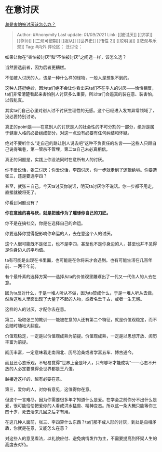 # 在意讨厌
[总是害怕被讨厌该怎么办？](https://www.zhihu.com/question/480980081/answer/2090195429)

> Author: #Anonymity
> Last update: *01/09/2021*
> Link: [[被讨厌]] [[求学]] [[尊师]] [[三观可塑期]] [[服从]] [[世界史]] [[悟性 2]] [[聪明误]] [[悲观与乐观]]
> Tag: #内外
> 评论区：
> 泛讨论：

如果让你在“害怕被讨厌”和“不怕被讨厌”之间选一样，该怎么选？

当然要选前者，因为后者更糟糕。

不怕被人讨厌的人，该是一种什么样的怪物，一般人是想象不到的。

这种人还挺绝妙，因为ta们绝不会让你看出来ta们不在乎人的讨厌——恰恰相反，ta们非常清楚看起来害怕别人讨厌多么重要，所以ta们会逼真的装在意、装害怕，以假乱真。

其实ta们自己心里对别人讨不讨厌生理性的无感。这个已经进入发育异常领域了，没必要特别讨论。

真正的point是——在意别人的讨厌是人的社会性的不可分割的一部分，绝对是属于健康人格的必备组成部分，对这一点没有必要有任何纠结和怀疑。

绝对不要听什么“走自己的路让别人说去吧“这种不负责任的名言——这些人只顾自己说得嘴巷，第一管杀不管埋，第二ta自己未必真相信。

真正的问题是，实践上你没法同时在意所有人的讨厌。

你不爱说话，张三讨厌；你爱说话，李四讨厌，你一步就走到了逻辑绝境。你要选张三，还是要选李四？

甚至，就张三自己，今天ta讨厌你说话，明天ta讨厌你不说话。你一步都不用走，直接就被将死了。

你看到问题没有？

**你在意谁的喜与厌，就是把谁作为了雕琢你自己的刀匠。**

你不是在搞社交，你是在选择自己的命运。

你要选择你觉得配影响你命运的人，去在意这个人的讨厌。

这个人很可能既不是张三，也不是李四，甚至也不是你身边的人，甚至也并不见得是你身边人的平均值。

ta有可能是出现在书里面，也可能是在你将来才会遇到。也有可能生活在几百年前、一两千年前。

有个最朴素的选择方案——选择从ta的价值观里雕琢出了一代又一代伟人的人去在意。

因为ta反对什么，于是一堆人听从不做，因为ta赞成什么，于是一堆人听从去做，然后这堆人里面出现了大量了不起的人物，或者名垂千古，或者一生无憾。

这样的人的讨厌，才配你去在意。

第二，吸取张三的教训——能被在意的人还有第二个特征，就是价值观稳定，而不会随时随地大翻盘。

价值观稳定，一定是以价值观成熟为前提。价值观成熟，一定是以思想开放、阅历丰富为前提。

阅历丰富，一定意味着走南闯北、历尽沧桑或者学富五车、博古通今。

而且还心态乐观，不轻易觉得“世界上全是坏人，只有够坏才能成功”——心态不开放的人必定要觉得全世界都是王八蛋。

越接近这样的，越有必要在意。

第三，爱你的人，对你有意见，这值得你在意。

但这个一言难尽，因为你需要很多年才知道什么是爱。在学会之前你分不出什么是爱，很可能恰恰把爱你的人看成洪水猛兽、精神变态。所以这一条大概只能等你三四十岁、死去活来几回之后才有用。

在这几种人面前，张三、李四算什么东西？ta们那不成人形的讨厌，到处是自相矛盾，你就是在意，又能怎么在意？

对这些人的意见看法，以礼貌应付、避免病情发作为主，不需要提高到怀疑人生的高度去对待。
